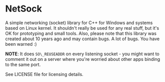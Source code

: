 # NetSock
A simple networking (socket) library for C++ for Windows and systems 
based on Linux kernel. It shouldn't really be used for any real stuff,
but it's OK for prototyping and small tools. Also, please note that 
this library was created about 10 years ago and may contain bugs. A
lot of bugs. You have been warned :)

**NOTE**: It does `SO\_REUSEADDR` on every listening socket - you might
want to comment it out on a server where you're worried about other
apps binding to the same port.

See LICENSE file for licensing details.


